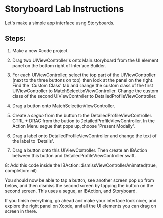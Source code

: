Storyboard Lab Instructions
=================
Let's make a simple app interface using Storyboards.

Steps:
------
1. Make a new Xcode project.

2. Drag two UIViewController's onto Main.storyboard from the UI element panel on the bottom right of Interface Builder.

3. For each UIViewController, select the top part of the UIViewController (next to the three buttons on top), then look at the panel on the right. Find the 'Custom Class' tab and change the custom class of the first UIViewController to MatchSelectionViewController. Change the custom class of the second UIViewController to DetailedProfileViewController.

4. Drag a button onto MatchSelectionViewController.

5. Create a _segue_ from the button to the DetailedProfileViewController. CTRL + DRAG from the button to DetailedProfileViewController. In the Action Menu segue that pops up, choose 'Present Modally'.

6. Drag a label onto DetailedProfileViewController and change the text of the label to 'Details'.

7. Drag a button onto this UIViewController. Then create an IBAction between this button and DetailedProfileViewController.swift.

8: Add this code inside the IBAction:
dismissViewControllerAnimated(true, completion: nil)

You should now be able to tap a button, see another screen pop up from below, and then dismiss the second screen by tapping the button on the second screen. This uses a segue, an IBAction, and Storyboard.

If you finish everything, go ahead and make your interface look nicer, and explore the right panel on Xcode, and all the UI elements you can drag on screen in there. 
